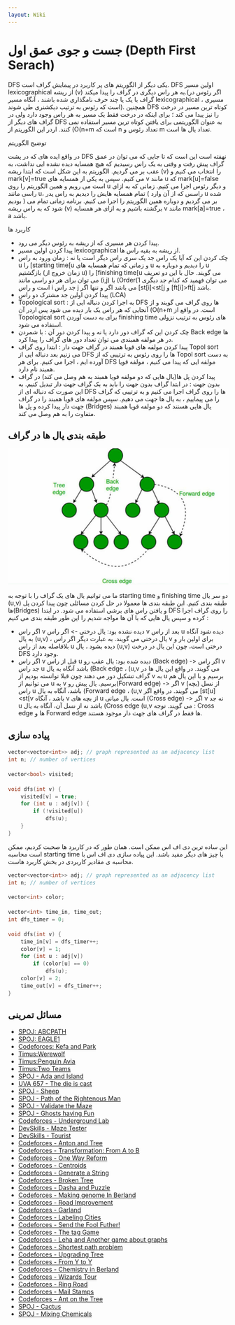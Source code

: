 ```yaml
---
layout: Wiki
---
```


# جست و جوی عمق اول (Depth First Serach)

DFS یکی دیگر از الگوریتم های پر کاربرد در پیمایش گراف است.
DFS اولین مسیر lexicographical از ریشه (v) به هر راس دیگری در گراف را پیدا میکند.(اگر رئوس در گراف با یک یا چند حرف نامگذاری شده باشند ، آنگاه مسیر lexicographical ، مسیری است که رئوس به ترتیب دیکشنری طی شوند). همچنین DFS کوتاه ترین مسیر در درخت را نیز پیدا می کند ؛ برای اینکه در درخت فقط یک مسیر به هر راس وجود دارد ولی در گراف های دیگر از DFS به عنوان الگوریتمی برای یافتن کوتاه ترین مسیر استفاده نمی کنند.
اردر این الگوریتم از (O(n+m است که n تعداد رئوس و m تعداد یال ها است.

توضیح الگوریتم

در واقع ایده های که در پشت DFS نهفته است این است که تا جایی که می توان در عمق گراف پیش رفت و وقتی به یک راس رسیدیم که هیچ همسایه دیده نشده ایی نداشت، به عقب بر می گردیم.
الگوریتم به این شکل است که ابتدا ریشه (v) را انتخاب می کنیم و mark[v]=true می کنیم. سپس به یکی از همسایه های v مانند u که mark[u]=false است می رویم و همین الگوریتم را روی u و دیگر رئوس اجرا می کنیم.
زمانی که به ازای راسی مانند u، تمام همسایه هایش را دیدیم به راس پدر ( راسس که از آن وارد u شده بودیم ) بر می گردیم و دوباره همین الگوریتم را اجرا می کنیم.
برنامه زمانی تمام می شود که به راس ریشه (v) برگشته باشیم و به ازای هر همسایه v مانند mark[a]=true ، a باشد.

کاربرد ها

* پیدا کردن هر مسیری که از ریشه به رئوس دیگر می رود.
* پیدا کردن اولین مسیر lexicographical از ریشه به بقیه راس ها.
* چک کردن این که آیا یک راس جد یک سری راس دیگر است یا نه : زمان ورود به راس u را [starting time[u و زمانی که تمام همسایه های u را دیدیم و 
دوباره به u بازگشتیم (زمان خروج از u) را [finishing time[u می گویند.
حال با این دو تعریف می توان برای هر دو راسی مانند (i,j) با (Order(1 می توان فهمید که کدام جد دیگری است و راس i جد راس j می باشد اگر و تنها اگر 
[st[i]<st[j و [ft[i]>ft[j باشد.
* پیدا کردن اولین جد مشترک دو راس (LCA)
* Topological sort : به اجرا کردن دنباله ایی از DFS ها روی گراف می گویند و از آنجایی که هر راس یک بار دیده می شود پس اردر آن (O(n+m است. در 
واقع از Topological sort برای به دست آوردن finishing time های رئوس به ترتیب نزولی استفاده می شود.
* چک کردن این که گراف دور دارد یا نه و پیدا کردن دور آن : با شمردن Back edge ها در هر مولفه همبندی می توان تعداد دور های گراف را پیدا کرد.
* پیدا کردن مولفه های قویا همبند در گراف جهت دار : ابتدا روی گراف Topol sort می زنیم بعد دنباله ایی از DFS ها را روی رئوس به ترتیبی که از 
Topol sort به دست آورده ایم ، اجرا می کنیم. برای هر DFS مولفه ایی که پیدا می کنیم ، مولفه قویا همبند نام دارد.
* پیدا کردن پل ها(یال هایی که دو مولفه قویا همبند به هم وصل می کند) در گراف بدون جهت : در ابتدا گراف بدون جهت را باید به یک گراف جهت دار 
تبدیل 
کنیم. به این صورت که دنباله ای از DFS ها را روی گراف اجرا می کنیم و به ترتیبی که گراف را می پیماییم ، به یال ها جهت می دهیم. سپس مولفه های 
قویا 
همبند را در گراف جهت دار پیدا کرده و پل ها (Bridges) یال هایی هستند که دو مولفه قویا همبند متفاوت را به هم وصل می کند.

## طبقه بندی یال ها در گراف 

![](backedge.jpg?raw=true)

ما می توانیم یال های یک گراف را با توجه به starting time و finishing time دو سر یال (u,v) طبقه بندی کنیم.
این طبقه بندی ها معمولا در حل کردن مسائلی چون پیدا کردن پل ها(Bridges) و یافتن راس های برشی استفاده می شود.
در ابتدا DFS را روی گراف اجرا کرده و سپس یال هایی که با آن ها مواجه شدیم را این طور طبقه بندی می کنیم :
 * اگر راس v دیده نشده بود:
    یال درختی -> اگر راس v بعد از راس u دیده شود آنگاه به یال (u,v) ، یال درختی می گویند. به عبارت دیگر اگر راس v برای اولین بار و بلافاصله بعد 
    از راس u دیده بشود ، یال (u,v) درختی است، چون این یال در درخت DFS وجود دارد.
 * اگر راس v قبل از راس u دیده شده بود:
    یال عقب رو (Back edge) -> اگر راس v جد راس u باشد آنگاه به یال (Back edge ، (u,v می گویند.
    در واقع این یال ها در گراف تشکیل دور می دهند چون قبلا توانسته بودیم از v به u برسیم و با این یال هم می توانیم از u به v برسیم.
    یال پیش رو(Forward edge) -> اگر v از نسل (بچه) راس u باشد، آنگاه به یال (Forward edge ، (u,v می گویند.
    در واقع اگر [st[u]<st[v باشد ، آنگاه v از بچه های u است.
    یال میانی (Cross edge) -> اگر v نه جد u باشد نه از نسل آن، آنگاه به یال (Cross edge (u,v می گویند.
    توجه : Cross edge ها و Forward edge ها فقط در گراف های جهت دار موجود هستند. 

## پیاده سازی
```C++
vector<vector<int>> adj; // graph represented as an adjacency list
int n; // number of vertices

vector<bool> visited;

void dfs(int v) {
    visited[v] = true;
    for (int u : adj[v]) {
        if (!visited[u])
            dfs(u);
    }
}
```
این ساده ترین دی اف اس ممکن است. همان طور که در کاربرد ها صحبت کردیم، ممکن است محاسبه starting time یا چیز های دیگر مفید باشد. این پیاده سازی دی اف اس با محاسبه ی مقادیر کاربردی در بخش کاربرد هاست.
```C++
vector<vector<int>> adj; // graph represented as an adjacency list
int n; // number of vertices

vector<int> color;

vector<int> time_in, time_out;
int dfs_timer = 0;

void dfs(int v) {
    time_in[v] = dfs_timer++;
    color[v] = 1;
    for (int u : adj[v])
        if (color[u] == 0)
            dfs(u);
    color[v] = 2;
    time_out[v] = dfs_timer++;
}
```

## مسائل تمرینی

* [SPOJ: ABCPATH](http://www.spoj.com/problems/ABCPATH/)
* [SPOJ: EAGLE1](http://www.spoj.com/problems/EAGLE1/)
* [Codeforces: Kefa and Park](http://codeforces.com/problemset/problem/580/C)
* [Timus:Werewolf](http://acm.timus.ru/problem.aspx?space=1&num=1242)
* [Timus:Penguin Avia](http://acm.timus.ru/problem.aspx?space=1&num=1709)
* [Timus:Two Teams](http://acm.timus.ru/problem.aspx?space=1&num=1106)
* [SPOJ - Ada and Island](http://www.spoj.com/problems/ADASEA/)
* [UVA 657 - The die is cast](https://uva.onlinejudge.org/index.php?option=com_onlinejudge&Itemid=8&page=show_problem&problem=598)
* [SPOJ - Sheep](http://www.spoj.com/problems/KOZE/)
* [SPOJ - Path of the Rightenous Man](http://www.spoj.com/problems/RIOI_2_3/)
* [SPOJ - Validate the Maze](http://www.spoj.com/problems/MAKEMAZE/)
* [SPOJ - Ghosts having Fun](http://www.spoj.com/problems/GHOSTS/)
* [Codeforces - Underground Lab](http://codeforces.com/contest/781/problem/C)
* [DevSkills - Maze Tester](https://devskill.com/CodingProblems/ViewProblem/3)
* [DevSkills - Tourist](https://devskill.com/CodingProblems/ViewProblem/17)
* [Codeforces - Anton and Tree](http://codeforces.com/contest/734/problem/E)
* [Codeforces - Transformation: From A to B](http://codeforces.com/contest/727/problem/A)
* [Codeforces - One Way Reform](http://codeforces.com/contest/723/problem/E)
* [Codeforces - Centroids](http://codeforces.com/contest/709/problem/E)
* [Codeforces - Generate a String](http://codeforces.com/contest/710/problem/E)
* [Codeforces - Broken Tree](http://codeforces.com/contest/758/problem/E)
* [Codeforces - Dasha and Puzzle](http://codeforces.com/contest/761/problem/E)
* [Codeforces - Making genome In Berland](http://codeforces.com/contest/638/problem/B)
* [Codeforces - Road Improvement](http://codeforces.com/contest/638/problem/C)
* [Codeforces - Garland](http://codeforces.com/contest/767/problem/C)
* [Codeforces - Labeling Cities](http://codeforces.com/contest/794/problem/D)
* [Codeforces - Send the Fool Futher!](http://codeforces.com/contest/802/problem/K)
* [Codeforces - The tag Game](http://codeforces.com/contest/813/problem/C)
* [Codeforces - Leha and Another game about graphs](http://codeforces.com/contest/841/problem/D)
* [Codeforces - Shortest path problem](http://codeforces.com/contest/845/problem/G)
* [Codeforces - Upgrading Tree](http://codeforces.com/contest/844/problem/E)
* [Codeforces - From Y to Y](http://codeforces.com/contest/849/problem/C)
* [Codeforces - Chemistry in Berland](http://codeforces.com/contest/846/problem/E)
* [Codeforces - Wizards Tour](http://codeforces.com/contest/861/problem/F)
* [Codeforces - Ring Road](http://codeforces.com/contest/24/problem/A)
* [Codeforces - Mail Stamps](http://codeforces.com/contest/29/problem/C)
* [Codeforces - Ant on the Tree](http://codeforces.com/contest/29/problem/D)
* [SPOJ - Cactus](http://www.spoj.com/problems/CAC/)
* [SPOJ - Mixing Chemicals](http://www.spoj.com/problems/AMR10J/)
